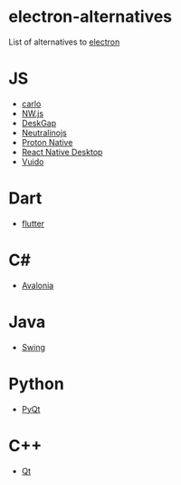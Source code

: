 # electron-alternatives
List of alternatives to [electron](https://electronjs.org)

# JS
* [carlo](https://github.com/GoogleChromeLabs/carlo)
* [NW.js](https://nwjs.io)
* [DeskGap](https://deskgap.com)
* [Neutralinojs](https://neutralino.js.org)
* [Proton Native](https://proton-native.js.org)
* [React Native Desktop](https://github.com/status-im/react-native-desktop)
* [Vuido](https://github.com/mimecorg/vuido)

# Dart
* [flutter](https://flutter.dev)

# C#
* [Avalonia](https://avaloniaui.net)

# Java
* [Swing](https://en.wikipedia.org/wiki/Swing_(Java))

# Python
* [PyQt](https://en.wikipedia.org/wiki/PyQt)

# C++
* [Qt](https://www.qt.io)
